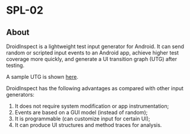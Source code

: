 # SPL-02

## About
DroidInspect is a lightweight test input generator for Android.
It can send random or scripted input events to an Android app, achieve higher test coverage more quickly, and generate a UI transition graph (UTG) after testing.

A sample UTG is shown [here](http://honeynet.github.io/droidbot/report_com.yelp.android/).

DroidInspect has the following advantages as compared with other input generators:

1. It does not require system modification or app instrumentation;
2. Events are based on a GUI model (instead of random);
3. It is programmable (can customize input for certain UI);
4. It can produce UI structures and method traces for analysis.
